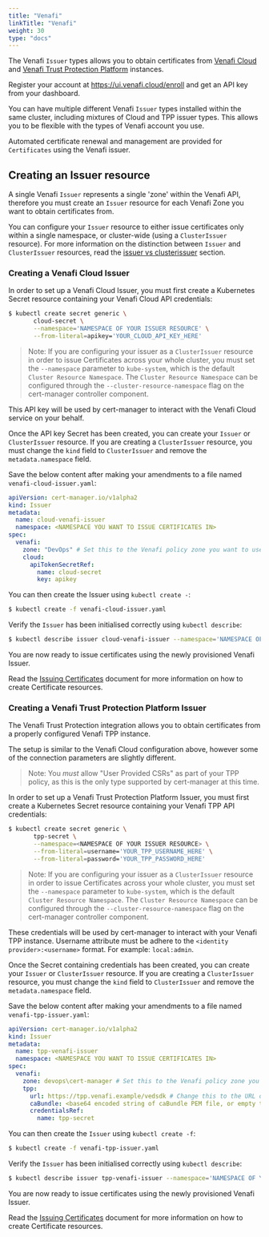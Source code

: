 ```yaml
---
title: "Venafi"
linkTitle: "Venafi"
weight: 30
type: "docs"
---
```


The Venafi `Issuer` types allows you to obtain certificates from [Venafi
Cloud](https://pki.venafi.com/venafi-cloud) and [Venafi Trust Protection
Platform](https://venafi.com) instances.

Register your account at https://ui.venafi.cloud/enroll and get an API key from
your dashboard.

You can have multiple different Venafi `Issuer` types installed within the same
cluster, including mixtures of Cloud and TPP issuer types. This allows you to be
flexible with the types of Venafi account you use.

Automated certificate renewal and management are provided for `Certificates`
using the Venafi issuer.

## Creating an Issuer resource

A single Venafi `Issuer` represents a single 'zone' within the Venafi API,
therefore you must create an `Issuer` resource for each Venafi Zone you want to
obtain certificates from.

You can configure your `Issuer` resource to either issue certificates only
within a single namespace, or cluster-wide (using a `ClusterIssuer` resource).
For more information on the distinction between `Issuer` and `ClusterIssuer`
resources, read the [issuer vs
clusterissuer](../../concepts/issuer/) section.

### Creating a Venafi Cloud Issuer

In order to set up a Venafi Cloud Issuer, you must first create a Kubernetes
Secret resource containing your Venafi Cloud API credentials:

```bash
$ kubectl create secret generic \
       cloud-secret \
       --namespace='NAMESPACE OF YOUR ISSUER RESOURCE' \
       --from-literal=apikey='YOUR_CLOUD_API_KEY_HERE'
```

> Note: If you are configuring your issuer as a `ClusterIssuer` resource in
> order to issue Certificates across your whole cluster, you must set the
> `--namespace` parameter to `kube-system`, which is the default `Cluster
> Resource Namespace`. The `Cluster Resource Namespace` can be configured
> through the `--cluster-resource-namespace` flag on the cert-manager controller
> component.

This API key will be used by cert-manager to interact with the Venafi Cloud
service on your behalf.

Once the API key Secret has been created, you can create your `Issuer` or
`ClusterIssuer` resource. If you are creating a `ClusterIssuer` resource, you
must change the `kind` field to `ClusterIssuer` and remove the
`metadata.namespace` field.

Save the below content after making your amendments to a file named
`venafi-cloud-issuer.yaml`:

```yaml
apiVersion: cert-manager.io/v1alpha2
kind: Issuer
metadata:
  name: cloud-venafi-issuer
  namespace: <NAMESPACE YOU WANT TO ISSUE CERTIFICATES IN>
spec:
  venafi:
    zone: "DevOps" # Set this to the Venafi policy zone you want to use
    cloud:
      apiTokenSecretRef:
        name: cloud-secret
        key: apikey
```

You can then create the Issuer using `kubectl create -`:

```bash
$ kubectl create -f venafi-cloud-issuer.yaml
```

Verify the `Issuer` has been initialised correctly using `kubectl describe`:

```bash
$ kubectl describe issuer cloud-venafi-issuer --namespace='NAMESPACE OF YOUR ISSUER RESOURCE'
```

You are now ready to issue certificates using the newly provisioned Venafi
Issuer.

Read the [Issuing Certificates](../../usage/certificate/) document for
more information on how to create Certificate resources.


### Creating a Venafi Trust Protection Platform Issuer

The Venafi Trust Protection integration allows you to obtain certificates from
a properly configured Venafi TPP instance.

The setup is similar to the Venafi Cloud configuration above, however some of
the connection parameters are slightly different.

> Note: You *must* allow "User Provided CSRs" as part of your TPP policy, as
> this is the only type supported by cert-manager at this time.

In order to set up a Venafi Trust Protection Platform Issuer, you must first
create a Kubernetes Secret resource containing your Venafi TPP API credentials:

```bash
$ kubectl create secret generic \
       tpp-secret \
       --namespace=<NAMESPACE OF YOUR ISSUER RESOURCE> \
       --from-literal=username='YOUR_TPP_USERNAME_HERE' \
       --from-literal=password='YOUR_TPP_PASSWORD_HERE'
```

> Note: If you are configuring your issuer as a `ClusterIssuer` resource in
> order to issue Certificates across your whole cluster, you must set the
> `--namespace` parameter to `kube-system`, which is the default `Cluster
> Resource Namespace`. The `Cluster Resource Namespace` can be configured
> through the `--cluster-resource-namespace` flag on the cert-manager controller
> component.

These credentials will be used by cert-manager to interact with your Venafi TPP
instance. Username attribute must be adhere to the `<identity
provider>:<username>` format.  For example: `local:admin`.

Once the Secret containing credentials has been created, you can create your
`Issuer` or `ClusterIssuer` resource. If you are creating a `ClusterIssuer`
resource, you must change the `kind` field to `ClusterIssuer` and remove the
`metadata.namespace` field.

Save the below content after making your amendments to a file named
`venafi-tpp-issuer.yaml`:

```yaml
apiVersion: cert-manager.io/v1alpha2
kind: Issuer
metadata:
  name: tpp-venafi-issuer
  namespace: <NAMESPACE YOU WANT TO ISSUE CERTIFICATES IN>
spec:
  venafi:
    zone: devops\cert-manager # Set this to the Venafi policy zone you want to use
    tpp:
      url: https://tpp.venafi.example/vedsdk # Change this to the URL of your TPP instance
      caBundle: <base64 encoded string of caBundle PEM file, or empty to use system root CAs>
      credentialsRef:
        name: tpp-secret
```

You can then create the `Issuer` using `kubectl create -f`:

```bash
$ kubectl create -f venafi-tpp-issuer.yaml
```

Verify the `Issuer` has been initialised correctly using `kubectl describe`:

```bash
$ kubectl describe issuer tpp-venafi-issuer --namespace='NAMESPACE OF YOUR ISSUER RESOURCE'
```

You are now ready to issue certificates using the newly provisioned Venafi
Issuer.

Read the [Issuing Certificates](../../usage/certificate/) document for
more information on how to create Certificate resources.
